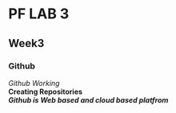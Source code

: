 # PF LAB 3
## Week3
### Github
*Github Working*\
**Creating Repositories**\
***Github is Web based and cloud based platfrom***
